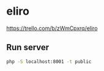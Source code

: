 # eliro
https://trello.com/b/zWmCpxrq/eliro

## Run server

```bash
php -S localhost:8001 -t public
```

